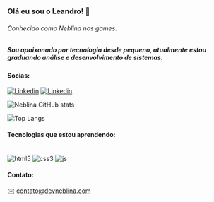 ### Olá eu sou o Leandro! 👋
###### Conhecido como Neblina nos games.

##### Sou apaixonado por tecnologia desde pequeno, atualmente estou graduando análise e desenvolvimento de sistemas.

#### Socias:
[![Linkedin](https://img.shields.io/badge/LinkedIn-0077B5?style=for-the-badge&logo=linkedin&logoColor=white)](https://www.linkedin.com/in/leandroalmir/)
[![Linkedin](https://img.shields.io/badge/Instagram-E4405F.svg?style=for-the-badge&logo=Instagram&logoColor=white)](https://www.instagram.com/html.leandro/)

![Neblina GitHub stats](https://github-readme-stats.vercel.app/api?username=devneblina&show_icons=true&theme=dracula)

![Top Langs](https://github-readme-stats.vercel.app/api/top-langs/?username=devneblina&layout=compact)

#### Tecnologias que estou aprendendo:
<div style="display: inline_block" ><br/>

<img align="center" alt="html5" src="https://img.shields.io/badge/HTML5-E34F26.svg?style=for-the-badge&logo=HTML5&logoColor=white" /> 
<img align="center" alt="css3" src="https://img.shields.io/badge/CSS3-1572B6.svg?style=for-the-badge&logo=CSS3&logoColor=white" /> 
<img align="center" alt="js" src="https://img.shields.io/badge/JavaScript-F7DF1E.svg?style=for-the-badge&logo=JavaScript&logoColor=black" /> 

</div>


#### Contato:

✉️ contato@devneblina.com


